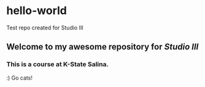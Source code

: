 # hello-world
Test repo created for Studio III

## Welcome to my awesome repository for ***Studio III***

### This is a course at K-State Salina.

:) Go cats!
